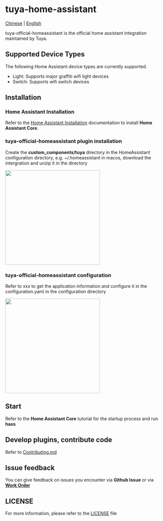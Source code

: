 # tuya-home-assistant
[Chinese](README_zh.md) | [English](README.md)

tuya-official-homeassistant is the official home assistant integration maintained by Tuya.

## Supported Device Types
The following Home Assistant device types are currently supported.
- Light: Supports major graffiti wifi light devices
- Switch: Supports wifi switch devices

## Installation
### Home Assistant Installation
Refer to the [Home Assistant Installation](https://www.home-assistant.io/installation/) documentation to install **Home Assistant Core**.
### tuya-official-homeassistant plugin installation
Create the **custom_components/tuya** directory in the HomeAssistant configuration directory, e.g. ~/.homeassistant in macos, download the intergration and unzip it in the directory

<img src="https://images.tuyacn.com/smart/hass/hass_integrations_1.png" width="300" />

### tuya-official-homeassistant configuration
Refer to xxx to get the application information and configure it in the configuration.yaml in the configuration directory

<img src="https://images.tuyacn.com/smart/hass/hass_integrations_2.png" width="300" />

## Start
Refer to the **Home Assistant Core** tutorial for the startup process and run
**hass**

## Develop plugins, contribute code
Refer to [Contributing.md](./Contributing.md)

## Issue feedback
You can give feedback on issues you encounter via **Github Issue** or via [**Work Order**](https://service.console.tuya.com)

## LICENSE
For more information, please refer to the [LICENSE](LICENSE) file
